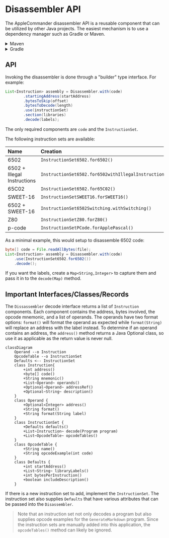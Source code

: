 # Disassembler API

The AppleCommander disassembler API is a reusable component that can be utilized by other Java projects.
The easiest mechanism is to use a dependency manager such as Gradle or Maven.

<details>
<summary>Maven</summary>

```xml
<dependency>
    <groupId>org.applecommander</groupId>
    <artifactId>acdasm</artifactId>
    <version>6.0</version>
</dependency>
```
</details>

<details>
<summary>Gradle</summary>

```groovy
dependencies {
  implementation 'org.applecommander:acdasm:6.0'
}
```
</details>

## API

Invoking the disassembler is done through a "builder" type interface. For example:

```java
List<Instruction> assembly = Disassembler.with(code)
        .startingAddress(startAddress)
        .bytesToSkip(offset)
        .bytesToDecode(length)
        .use(instructionSet)
        .section(libraries)
        .decode(labels);
```

The only required components are `code` and the `InstructionSet`.

The following instruction sets are available:

| Name                        | Creation                                            |
|:----------------------------|:----------------------------------------------------|
| 6502                        | `InstructionSet6502.for6502()`                      |
| 6502 + Illegal Instructions | `InstructionSet6502.for6502withIllegalInstructions` |
| 65C02                       | `InstructionSet6502.for65C02()`                     |
| SWEET-16                    | `InstructionSetSWEET16.forSWEET16()`                |
| 6502 + SWEET-16             | `InstructionSet6502Switching.withSwitching()`       |
| Z80                         | `InstructionSetZ80.forZ80()`                        |
| p-code                      | `InstructionSetPCode.forApplePascal()`              |

As a minimal example, this would setup to disassemble 6502 code:

```java
byte[] code = File.readAllBytes(file);
List<Instruction> assembly = Disassembler.with(code)
    .use(InstructionSet6502.for6502())
    .decode();
```

If you want the labels, create a `Map<String,Integer>` to capture them and pass it in to the `decode(Map)` method.

## Important Interfaces/Classes/Records 

The `Dissassembler` decode interface returns a list of `Instruction` components. Each component contains
the address, bytes involved, the opcode mnemonic, and a list of operands. The operands have two format
options: `format()` will format the operand as expected while `format(String)` will replace an address
with the label instead. To determine if an operand contains an address, the `address()` method returns
a Java Optional class, so use it as applicable as the return value is never null.

```mermaid
classDiagram
    Operand --o Instruction
    OpcodeTable --o InstructionSet
    Defaults <-- InstructionSet
    class Instruction{
        +int address()
        +byte[] code()
        +String mnemonic()
        +List~Operand~ operands()
        +Optional~Operand~ addressRef()
        +Optional~String~ description()
    }
    class Operand {
        +Optional<Integer> address()
        +String format()
        +String format(String label)
    }
    class InstructionSet {
        +Defaults defaults()
        +List~Instruction~ decode(Program program)
        +List~OpcodeTable~ opcodeTables()
    }
    class OpcodeTable {
        +String name()
        +String opcodeExample(int code)
    }
    class Defaults {
        +int startAddress()
        +List~String~ libraryLabels()
        +int bytesPerInstruction()
        +boolean includeDescription()
    }
```

If there is a new instruction set to add, implement the `InstructionSet`. The instruction set also
supplies `Defaults` that have various attributes that can be passed into the `Disassembler`.

> Note that an instruction set not only decodes a program but also supplies opcode examples for 
> the `GenerateMarkdown` program. Since the instruction sets are manually added into this 
> application, the `opcodeTables()` method can likely be ignored.
